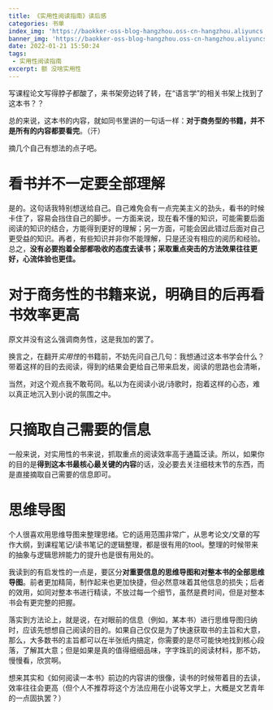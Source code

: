 ```yaml
---
title: 《实用性阅读指南》读后感
categories: 书单
index_img: 'https://baokker-oss-blog-hangzhou.oss-cn-hangzhou.aliyuncs.com/cdn_for_blog/blog_imgs/pexels-livier-garcia-1459331.jpg'
banner_img: 'https://baokker-oss-blog-hangzhou.oss-cn-hangzhou.aliyuncs.com/cdn_for_blog/blog_imgs/pexels-livier-garcia-1459331.jpg'
date: 2022-01-21 15:50:24
tags:
 - 实用性阅读指南
excerpt: 额 没啥实用性
---
```


写课程论文写得脖子都酸了，来书架旁边转了转，在“语言学”的相关书架上找到了这本书？？

总的来说，这本书的内容，就如同书里讲的一句话一样：**对于商务型的书籍，并不是所有的内容都要看完**。（汗）

摘几个自己有想法的点子吧。



# 看书并不一定要全部理解

是的。这句话我特别想送给自己。自己难免会有一点完美主义的劲头，看书的时候卡住了，容易会挡住自己的脚步。一方面来说，现在看不懂的知识，可能需要后面阅读的知识的结合，方能得到更好的理解；另一方面，可能会因此错过后面对自己更受益的知识。再者，有些知识并非你不能理解，只是还没有相应的阅历和经验。总之，**没有必要抱着全部都吸收的态度去读书；采取重点突击的方法效果往往更好，心流体验也更佳。**



# 对于商务性的书籍来说，明确目的后再看书效率更高

原文并没有这么强调商务性，这是我加的罢了。

换言之，在翻开*实用性*的书籍前，不妨先问自己几句：我想通过这本书学会什么？带着这样的目的去阅读，得到的结果会更给自己带来启发，阅读的思路也会清晰，

当然，对这个观点我不敢苟同。私以为在阅读小说/诗歌时，抱着这样的心态，难以真正地沉入到小说的氛围之中。



# 只摘取自己需要的信息

一般来说，对实用性的书来说，抓取重点的阅读效率高于通篇泛读。所以，如果你的目的是**得到这本书最核心最关键的内容**的话，没必要去关注细枝末节的东西，而是直接摘取自己需要的信息即可。



# 思维导图

个人很喜欢用思维导图来整理思绪。它的适用范围非常广，从思考论文/文章的写作大纲，到课程笔记/读书笔记的逻辑整理，都是很有用的tool。整理的时候带来的抽象与逻辑思辨能力的提升也是很有用处的。

我读到的有启发性的一点是，要区分**对重要信息的思维导图和对整本书的全部思维导图**。前者更加精简，制作起来也更加快捷，但必然意味着其他信息的损失；后者的效用，如同对整本书进行精读，不放过每一个细节，虽然是费时间，但是对整本书会有更完整的把握。

落实到方法论上，就是说，在对眼前的信息（例如，某本书）进行思维导图归纳时，应该先想想自己阅读的目的。如果自己仅仅是为了快速获取书的主旨和大意，那么，大多数书的主旨都可以在半张纸内搞定，你需要的是尽可能快地找到核心段落，了解其大意；但是如果是真的值得细细品味，字字珠玑的阅读材料，那不妨，慢慢看，欣赏啊。

想来其实和《如何阅读一本书》前边的内容讲的很像，读书的时候带着目的去读，效率往往会更高（但个人不推荐将这个方法应用在小说等文学上，大概是文艺青年的一点固执罢？）

